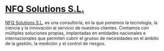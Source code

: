 # [NFQ Solutions S.L.](http://nfqsolutions.github.io)

[NFQ Solutions S.L.](http://nfqsolutions.github.io) es una consultoría, en la que ponemos la tecnología, la ciencia y la innovación al servicio de nuestros clientes. Contamos con múltiples soluciones propias, implantadas en entidades nacionales e internacionales que permiten cubrir el grueso de necesidades en el ámbito de la gestión, la medición y el control de riesgos.
